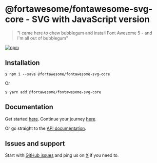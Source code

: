 # @fortawesome/fontawesome-svg-core - SVG with JavaScript version

> "I came here to chew bubblegum and install Font Awesome 5 - and I'm all out of bubblegum"

[![npm](https://img.shields.io/npm/v/@fortawesome/fontawesome-svg-core.svg?style=flat-square)](https://www.npmjs.com/package/@fortawesome/fontawesome-svg-core)

## Installation

```
$ npm i --save @fortawesome/fontawesome-svg-core
```

Or

```
$ yarn add @fortawesome/fontawesome-svg-core
```

## Documentation

Get started [here](https://fontawesome.com/how-to-use/on-the-web/setup/getting-started). Continue your journey [here](https://fontawesome.com/how-to-use/on-the-web/advanced).

Or go straight to the [API documentation](https://fontawesome.com/how-to-use/with-the-api).

## Issues and support

Start with [GitHub issues](https://github.com/FortAwesome/Font-Awesome/issues) and ping us on [X](https://x.com/fontawesome) if you need to.
